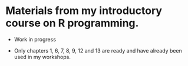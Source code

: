 # Materials from my introductory course on R programming.

- Work in progress

- Only chapters 1, 6, 7, 8, 9, 12 and 13 are ready and have already been used in my workshops.
